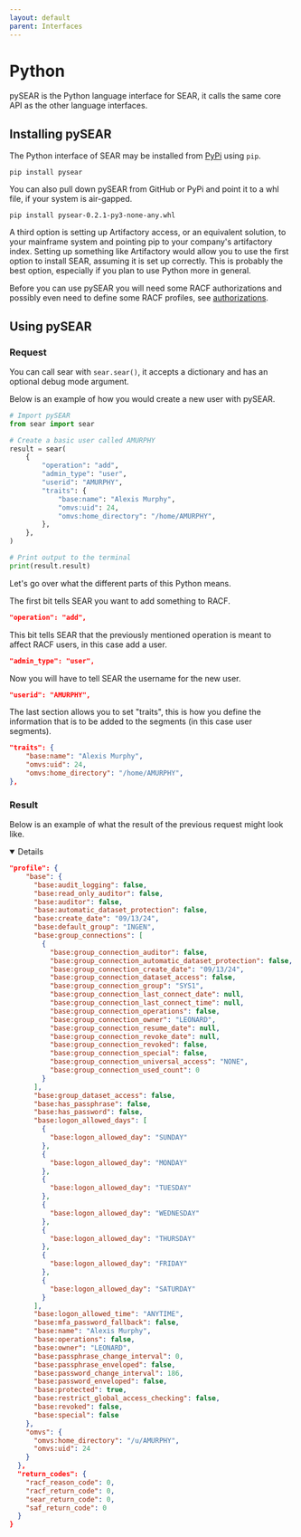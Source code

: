 ```yaml
---
layout: default
parent: Interfaces
---
```


# Python

pySEAR is the Python language interface for SEAR, it calls the same core API as the other language interfaces.

## Installing pySEAR

The Python interface of SEAR may be installed from [PyPi](https://pypi.org/project/pysear/) using `pip`.

```shell
pip install pysear
```

You can also pull down pySEAR from GitHub or PyPi and point it to a whl file, if your system is air-gapped.

```shell
pip install pysear-0.2.1-py3-none-any.whl
```

A third option is setting up Artifactory access, or an equivalent solution, to your mainframe system and pointing pip to your company's artifactory index. Setting up something like Artifactory would allow you to use the first option to install SEAR, assuming it is set up correctly. This is probably the best option, especially if you plan to use Python more in general.

Before you can use pySEAR you will need some RACF authorizations and possibly even need to define some RACF profiles, see [authorizations](./authorizations.md).

## Using pySEAR

### Request

You can call sear with `sear.sear()`, it accepts a dictionary and has an optional debug mode argument.

Below is an example of how you would create a new user with pySEAR.

```python
# Import pySEAR 
from sear import sear

# Create a basic user called AMURPHY
result = sear(
    {
        "operation": "add",
        "admin_type": "user",
        "userid": "AMURPHY",
        "traits": {
            "base:name": "Alexis Murphy",
            "omvs:uid": 24,
            "omvs:home_directory": "/home/AMURPHY",
        },
    },
)

# Print output to the terminal
print(result.result)
```

Let's go over what the different parts of this Python means.

The first bit tells SEAR you want to add something to RACF.

```json
"operation": "add",
```

This bit tells SEAR that the previously mentioned operation is meant to affect RACF users, in this case add a user.

```json
"admin_type": "user",
```

Now you will have to tell SEAR the username for the new user.

```json
"userid": "AMURPHY",
```

The last section allows you to set "traits", this is how you define the information that is to be added to the segments (in this case user segments).

```json
"traits": {
    "base:name": "Alexis Murphy",
    "omvs:uid": 24,
    "omvs:home_directory": "/home/AMURPHY",
},
```

### Result

Below is an example of what the result of the previous request might look like.

<details open>

```json
"profile": {
    "base": {
      "base:audit_logging": false,
      "base:read_only_auditor": false,
      "base:auditor": false,
      "base:automatic_dataset_protection": false,
      "base:create_date": "09/13/24",
      "base:default_group": "INGEN",
      "base:group_connections": [
        {
          "base:group_connection_auditor": false,
          "base:group_connection_automatic_dataset_protection": false,
          "base:group_connection_create_date": "09/13/24",
          "base:group_connection_dataset_access": false,
          "base:group_connection_group": "SYS1",
          "base:group_connection_last_connect_date": null,
          "base:group_connection_last_connect_time": null,
          "base:group_connection_operations": false,
          "base:group_connection_owner": "LEONARD",
          "base:group_connection_resume_date": null,
          "base:group_connection_revoke_date": null,
          "base:group_connection_revoked": false,
          "base:group_connection_special": false,
          "base:group_connection_universal_access": "NONE",
          "base:group_connection_used_count": 0
        }
      ],
      "base:group_dataset_access": false,
      "base:has_passphrase": false,
      "base:has_password": false,
      "base:logon_allowed_days": [
        {
          "base:logon_allowed_day": "SUNDAY"
        },
        {
          "base:logon_allowed_day": "MONDAY"
        },
        {
          "base:logon_allowed_day": "TUESDAY"
        },
        {
          "base:logon_allowed_day": "WEDNESDAY"
        },
        {
          "base:logon_allowed_day": "THURSDAY"
        },
        {
          "base:logon_allowed_day": "FRIDAY"
        },
        {
          "base:logon_allowed_day": "SATURDAY"
        }
      ],
      "base:logon_allowed_time": "ANYTIME",
      "base:mfa_password_fallback": false,
      "base:name": "Alexis Murphy",
      "base:operations": false,
      "base:owner": "LEONARD",
      "base:passphrase_change_interval": 0,
      "base:passphrase_enveloped": false,
      "base:password_change_interval": 186,
      "base:password_enveloped": false,
      "base:protected": true,
      "base:restrict_global_access_checking": false,
      "base:revoked": false,
      "base:special": false
    },
    "omvs": {
      "omvs:home_directory": "/u/AMURPHY",
      "omvs:uid": 24
    }
  },
  "return_codes": {
    "racf_reason_code": 0,
    "racf_return_code": 0,
    "sear_return_code": 0,
    "saf_return_code": 0
  }
}
```

</details>

